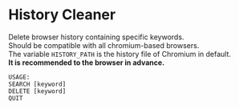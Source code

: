 # History Cleaner
Delete browser history containing specific keywords.  
Should be compatible with all chromium-based browsers.  
The variable `HISTORY_PATH` is the history file of Chromium in default.  
**It is recommended to the browser in advance.**
```
USAGE:
SEARCH [keyword]
DELETE [keyword]
QUIT
```
